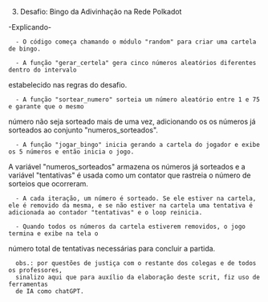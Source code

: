 3. Desafio: Bingo da Adivinhação na Rede Polkadot

-Explicando-

      - O código começa chamando o módulo "random" para criar uma cartela de bingo. 

      - A função "gerar_certela" gera cinco números aleatórios diferentes dentro do intervalo
   estabelecido nas regras do desafio.

      - A função "sortear_numero" sorteia um número aleatório entre 1 e 75 e garante que o mesmo
   número não seja sorteado mais de uma vez, adicionando os os números já sorteados ao
   conjunto "numeros_sorteados".

      - A função "jogar_bingo" inicia gerando a cartela do jogador e exibe os 5 números e então inicia o jogo.
   A variável "numeros_sorteados" armazena os números já sorteados e a variável "tentativas" é usada
   como um contator que rastreia o número de sorteios que ocorreram.

      - A cada iteração, um número é sorteado. Se ele estiver na cartela, ele é removido da mesma, e se não estiver na cartela uma tentativa é adicionada ao contador "tentativas" e o loop reinicia.

      - Quando todos os números da cartela estiverem removidos, o jogo termina e exibe na tela o
   número total de tentativas necessárias para concluir a partida.


      obs.: por questões de justiça com o restante dos colegas e de todos os professores, 
      sinalizo aqui que para auxílio da elaboração deste scrit, fiz uso de ferramentas
      de IA como chatGPT.
